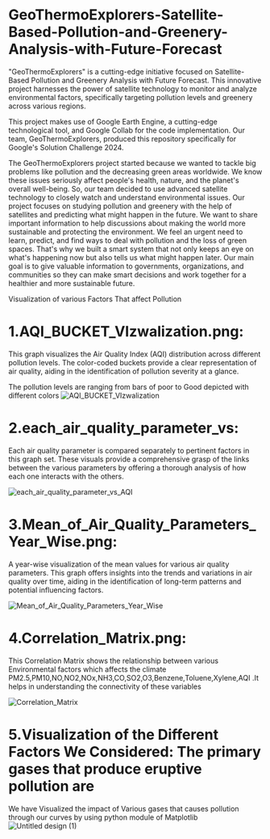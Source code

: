 # GeoThermoExplorers-Satellite-Based-Pollution-and-Greenery-Analysis-with-Future-Forecast
"GeoThermoExplorers" is a cutting-edge initiative focused on Satellite-Based Pollution and Greenery Analysis with Future Forecast. This innovative project harnesses the power of satellite technology to monitor and analyze environmental factors, specifically targeting pollution levels and greenery across various regions.

This project makes use of Google Earth Engine, a cutting-edge technological tool, and Google Collab for the code implementation. Our team, GeoThermoExplorers, produced this repository specifically for Google's Solution Challenge 2024.


The GeoThermoExplorers project started because we wanted to tackle big problems like pollution and the decreasing green areas worldwide. We know these issues seriously affect people's health, nature, and the planet's overall well-being. So, our team decided to use advanced satellite technology to closely watch and understand environmental issues. Our project focuses on studying pollution and greenery with the help of satellites and predicting what might happen in the future. We want to share important information to help discussions about making the world more sustainable and protecting the environment. We feel an urgent need to learn, predict, and find ways to deal with pollution and the loss of green spaces. That's why we built a smart system that not only keeps an eye on what's happening now but also tells us what might happen later. Our main goal is to give valuable information to governments, organizations, and communities so they can make smart decisions and work together for a healthier and more sustainable future.

Visualization of various Factors That affect Pollution

# 1.AQI_BUCKET_VIzwalization.png:
This graph visualizes the Air Quality Index (AQI) distribution across different pollution levels. The color-coded buckets provide a clear representation of air quality, aiding in the identification of pollution severity at a glance.

The pollution levels are ranging from bars of poor to Good depicted with different colors
![AQI_BUCKET_VIzwalization](https://github.com/Jaiyadav88/Data-Structures/assets/90555918/0001d0a5-dd48-4ee8-b448-204d6c21b92e)

# 2.each_air_quality_parameter_vs:

Each air quality parameter is compared separately to pertinent factors in this graph set. These visuals provide a comprehensive grasp of the links between the various parameters by offering a thorough analysis of how each one interacts with the others.


![each_air_quality_parameter_vs_AQI](https://github.com/Jaiyadav88/Data-Structures/assets/90555918/77b5d645-0639-45b7-bce2-128504c351db)

# 3.Mean_of_Air_Quality_Parameters_Year_Wise.png:

A year-wise visualization of the mean values for various air quality parameters. This graph offers insights into the trends and variations in air quality over time, aiding in the identification of long-term patterns and potential influencing factors.

![Mean_of_Air_Quality_Parameters_Year_Wise](https://github.com/Jaiyadav88/Data-Structures/assets/90555918/baeb5bee-6083-491e-b8b8-1f5041a954ef)

# 4.Correlation_Matrix.png:

This Correlation Matrix shows the relationship between various Environmental factors which affects the climate PM2.5,PM10,NO,NO2,NOx,NH3,CO,SO2,O3,Benzene,Toluene,Xylene,AQI
.It helps in understanding the connectivity of these variables

![Correlation_Matrix](https://github.com/Jaiyadav88/Data-Structures/assets/90555918/a48c0fbf-8cfd-4670-9eef-e0ac5ebd2915)

# 5.Visualization of the Different Factors We Considered: The primary gases that produce eruptive pollution are 
We have Visualized the impact of Various gases that causes pollution through our curves by using python module of Matplotlib
![Untitled design (1)](https://github.com/Jaiyadav88/Data-Structures/assets/90555918/9a2174a3-4415-4c21-99eb-3c04e4c3a3af)


